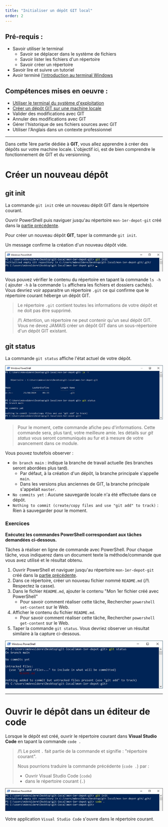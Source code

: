 ```yaml
---
title: "Initialiser un dépôt GIT local"
order: 2
---
```



## Pré-requis : 
- Savoir utiliser le terminal
    - Savoir se déplacer dans le système de fichiers
    - Savoir lister les fichiers d'un répertoire
    - Savoir créer un répertoire
- Savoir lire et suivre un tutoriel
- Avoir terminé [l'introduction au terminal Windows](./01-powershell-intro)

## Compétences mises en oeuvre : 
- [Utiliser le terminal du système d'exploitation](./01-powershell-intro)
- [Créer un dépôt GIT sur une machine locale](https://www.atlassian.com/fr/git/tutorials/setting-up-a-repository)
- Valider des modifications avec GIT
- Annuler des modifications avec GIT
- Gérer l'historique de ses fichiers sources avec GIT
- Utiliser l'Anglais dans un contexte professionnel


---

Dans cette 1ère partie dédiée à **GIT**, vous allez apprendre à créer des dépôts sur votre machine locale. L'objectif ici, est de bien comprendre le fonctionnement de GIT et du versionning.

# Créer un nouveau dépôt 

## git init

La commande `git init` crée un nouveau dépôt GIT dans le répertoire courant.

Ouvrir PowerShell puis naviguer jusqu'au répertoire `mon-1er-depot-git` créé dans la [partie précédente](./01-powershell-intro).

Pour créer un nouveau dépôt **GIT**, taper la commande `git init`.

Un message confirme la création d'un nouveau dépôt vide.

![PowerShell GIT init](./img/git-local-init.jpg)

Vous pouvez vérifier le contenu du répertoire en tapant la commande  `ls -h` ( ajouter `-h` à la commande `ls` affichera les fichiers et dossiers cachés). Vous devriez voir apparaitre un répertoire `.git` ce qui confirme que le répertoire courant héberge un dépôt GIT.

> Le répertoire `.git` contient toutes les informations de votre dépôt et ne doit pas être supprimé. 

> /!\ Attention, un répertoire ne peut contenir qu'un seul dépôt GIT. Vous ne devez JAMAIS créer un dépôt GIT dans un sous-répertoire d'un dépôt GIT existant. 

## git status

La commande `git status` affiche l'état actuel de votre dépôt.

![git status](./img/git-local-status.jpg)

> Pour le moment, cette commande afiche peu d'informations. Cette commande sera, plus tard, votre meilleure amie. les détails sur *git status* vous seront communiqués au fur et à mesure de votre avancement dans ce module.

Vous pouvez toutefois observer : 
- `On branch main` : indique la branche de travail actuelle (les branches seront abordées plus tard).
    - Par défaut, à la création d'un dépôt, la branche principale s'appelle `main`.
    - Dans les versions plus anciennes de GIT, la branche principale s'appelait `master`.
- `No commits yet` : Aucune sauvegarde locale n'a été effectuée dans ce dépôt.
- `Nothing to commit (create/copy files and use "git add" to track)` : Rien à sauvegarder pour le moment.

### Exercices

**Exécutez les commandes PowerShell correspondant aux tâches demandées ci-dessous.**

Tâches à réaliser en ligne de commande avec PowerShell. Pour chaque tâche, vous indiquerez dans un document texte la méthode/commande que vous avez utilisé et le résultat obtenu.

1. Ouvrir PowerShell et naviguer jusqu'au répertoire `mon-1er-depot-git` créé dans la [partie précédente](./01-powershell-intro).
2. Dans ce répertoire, créer un nouveau fichier nommé `README.md` (/!\ Respectez la casse).
3. Dans le fichier `README.md`, ajouter le contenu "Mon 1er fichier créé avec PowerShell" 
    - Pour savoir comment réaliser cette tâche, Rechercher `powershell set-content` sur le Web.
4. Afficher le contenu du fichier `README.md`.
    - Pour savoir comment réaliser cette tâche, Rechercher `powershell get-content` sur le Web.
5. Taper la commande `git status`. Vous devriez observer un résultat similaire à la capture ci-dessous.

![git status after files added](./img/git-local-status-2.jpg)

---

# Ouvrir le dépôt dans un éditeur de code

Lorsque le dépôt est créé, ouvrir le répertoire courant dans **Visual Studio Code** en tapant la commande `code .` 

> /!\ Le point `.` fait partie de la commande et signifie : "répertoire courant".
>
> Nous pourrions traduire la commande précédente (`code .`) par : 
> - Ouvrir Visual Studio Code (`code`)
> - dans le répertoire courant (`.`)

![PowerShell start vscode](./img/git-local-vscode.jpg)

Votre application `Visual Studio Code` s'ouvre dans le répertoire courant.

